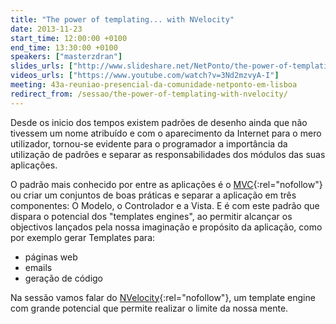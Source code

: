 ```yaml
---
title: "The power of templating... with NVelocity"
date: 2013-11-23
start_time: 12:00:00 +0100
end_time: 13:30:00 +0100
speakers: ["masterzdran"]
slides_urls: ["http://www.slideshare.net/NetPonto/the-power-of-templating-with-nvelocity-nuno-cancelo"]
videos_urls: ["https://www.youtube.com/watch?v=3Nd2mzvyA-I"]
meeting: 43a-reuniao-presencial-da-comunidade-netponto-em-lisboa
redirect_from: /sessao/the-power-of-templating-with-nvelocity/
---
```

Desde os inicio dos tempos existem padrões de desenho ainda que não tivessem um nome atribuído e com o aparecimento da Internet para o mero utilizador, tornou-se evidente para o programador a importância da utilização de padrões e separar as responsabilidades dos módulos das suas aplicações.

O padrão mais conhecido por entre as aplicações é o [MVC][1]{:rel="nofollow"} ou criar um conjuntos de boas práticas e separar a aplicação em três componentes: O Modelo, o Controlador e a Vista. E é com este padrão que dispara o potencial dos "templates engines", ao permitir alcançar os objectivos lançados pela nossa imaginação e propósito da aplicação, como por exemplo gerar Templates para:

- páginas web
- emails
- geração de código

Na sessão vamos falar do [NVelocity][2]{:rel="nofollow"}, um template engine com grande potencial que permite realizar o limite da nossa mente.

[1]: http://en.wikipedia.org/wiki/Model-view-controller
[2]: http://docs.castleproject.org/Default.aspx?Page=NVelocity&NS=MonoRail&AspxAutoDetectCookieSupport=1

